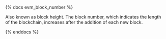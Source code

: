 {% docs evm_block_number %}

Also known as block height. The block number, which indicates the length of the blockchain, increases after the addition of each new block.   

{% enddocs %}
